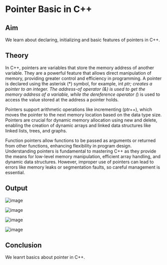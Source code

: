 # Pointer Basic in C++
## Aim
We learn about declaring, initializing and basic features of pointers in C++.
## Theory
In C++, pointers are variables that store the memory address of another variable. They are a powerful feature that allows direct manipulation of memory, providing greater control and efficiency in programming. A pointer is declared using the asterisk (*) symbol, for example, int *ptr; creates a pointer to an integer. The address-of operator (&) is used to get the memory address of a variable, while the dereference operator (*) is used to access the value stored at the address a pointer holds.

Pointers support arithmetic operations like incrementing (ptr++), which moves the pointer to the next memory location based on the data type size. Pointers are crucial for dynamic memory allocation using new and delete, enabling the creation of dynamic arrays and linked data structures like linked lists, trees, and graphs.

Function pointers allow functions to be passed as arguments or returned from other functions, enhancing flexibility in program design. Understanding pointers is fundamental to mastering C++ as they provide the means for low-level memory manipulation, efficient array handling, and dynamic data structures. However, improper use of pointers can lead to errors like memory leaks or segmentation faults, so careful management is essential.

## Output

![image](https://github.com/user-attachments/assets/4b4cade7-9611-44b5-85a2-79bcb1001289)

![image](https://github.com/user-attachments/assets/f6b179a4-4227-4850-ae62-9b7ea3f00d3f)

![image](https://github.com/user-attachments/assets/dfe4a580-777c-4796-8d81-3bad701ba9fb)

![image](https://github.com/user-attachments/assets/d9d3a98c-a07b-486e-a041-c38206be71b5)
## Conclusion
We leanrt basics about pointer in C++.



